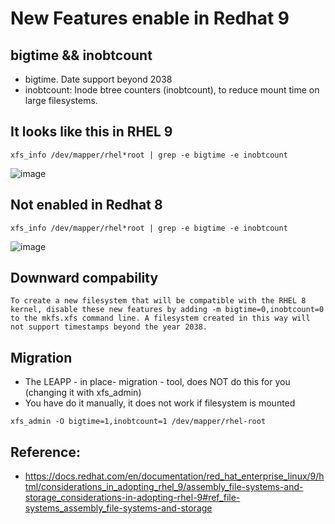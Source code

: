 # New Features enable in Redhat 9 

## bigtime && inobtcount 

  * bigtime. Date support beyond 2038
  * inobtcount: Inode btree counters (inobtcount), to reduce mount time on large filesystems.

## It looks like this in RHEL 9

```
xfs_info /dev/mapper/rhel*root | grep -e bigtime -e inobtcount
```

![image](https://github.com/user-attachments/assets/4c79ccbb-c54a-4432-953d-50d1a6d9edc6)

## Not enabled in Redhat 8 

```
xfs_info /dev/mapper/rhel*root | grep -e bigtime -e inobtcount
```

![image](https://github.com/user-attachments/assets/80c87777-3520-4efa-afef-64de7e9d20be)

## Downward compability 

```
To create a new filesystem that will be compatible with the RHEL 8 kernel, disable these new features by adding -m bigtime=0,inobtcount=0 to the mkfs.xfs command line. A filesystem created in this way will not support timestamps beyond the year 2038.
```

## Migration 

  * The LEAPP - in place- migration - tool, does NOT do this for you  (changing it with xfs_admin)
  * You have do it manually, it does not work if filesystem is mounted

```
xfs_admin -O bigtime=1,inobtcount=1 /dev/mapper/rhel-root
```

## Reference:

  * https://docs.redhat.com/en/documentation/red_hat_enterprise_linux/9/html/considerations_in_adopting_rhel_9/assembly_file-systems-and-storage_considerations-in-adopting-rhel-9#ref_file-systems_assembly_file-systems-and-storage
